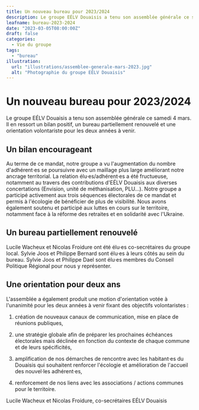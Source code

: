 ```yaml
---
title: Un nouveau bureau pour 2023/2024
description: Le groupe EÉLV Douaisis a tenu son assemblée générale ce samedi 4 mars. Il en ressort un bilan positif, un bureau partiellement renouvelé et une orientation volontariste pour les deux années à venir.
leafname: bureau-2023-2024
date: "2023-03-05T08:00:00Z"
draft: false
categories:
  - Vie du groupe
tags:
  - "bureau"
illustration:
  url: "illustrations/assemblee-generale-mars-2023.jpg"
  alt: "Photographie du groupe EÉLV Douaisis"
---
```


# Un nouveau bureau pour 2023/2024

Le groupe EÉLV Douaisis a tenu son assemblée générale ce samedi 4 mars. Il en ressort un bilan positif, un bureau partiellement renouvelé et une orientation volontariste pour les deux années à venir.

Un bilan encourageant
---------------------

Au terme de ce mandat, notre groupe a vu l'augmentation du nombre d'adhérent·es se poursuivre avec un maillage plus large améliorant notre ancrage territorial. La relation élu·es/adhérent·es a été fructueuse, notamment au travers des contributions d'EÉLV Douaisis aux diverses concertations (Envision, unité de méthanisation, PLU...). Notre groupe a participé activement aux trois séquences électorales de ce mandat et permis à l'écologie de bénéficier de plus de visibilité. Nous avons également soutenu et participé aux luttes en cours sur le territoire, notamment face à la réforme des retraites et en solidarité avec l'Ukraine.

Un bureau partiellement renouvelé
---------------------------------

Lucile Wacheux et Nicolas Froidure ont été élu·es co-secrétaires du groupe local. Sylvie Joos et Philippe Bernard sont élu·es à leurs côtés au sein du bureau. Sylvie Joos et Philippe Dael sont élu·es membres du Conseil Politique Régional pour nous y représenter.

Une orientation pour deux ans
-----------------------------

L'assemblée a également produit une motion d'orientation votée à l'unanimité pour les deux années à venir fixant des objectifs volontaristes :

1.  création de nouveaux canaux de communication, mise en place de réunions publiques,

2.  une stratégie globale afin de préparer les prochaines échéances électorales mais déclinée en fonction du contexte de chaque commune et de leurs spécificités,

3.  amplification de nos démarches de rencontre avec les habitant·es du Douaisis qui souhaitent renforcer l'écologie et amélioration de l'accueil des nouvel·les adhérent·es,

4.  renforcement de nos liens avec les associations / actions communes pour le territoire.

Lucile Wacheux et Nicolas Froidure, co-secrétaires EÉLV Douaisis
